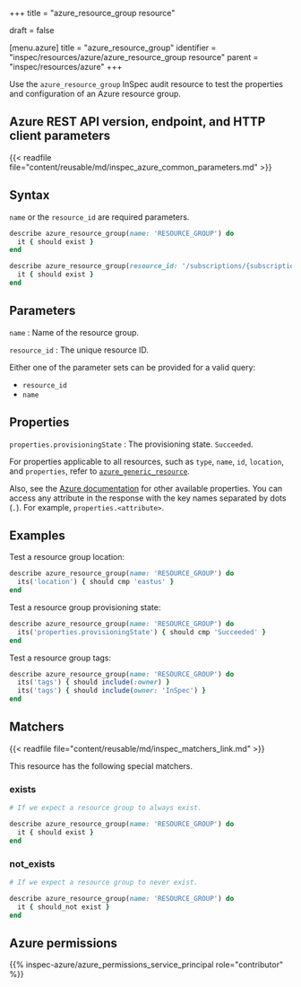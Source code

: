 +++
title = "azure_resource_group resource"

draft = false


[menu.azure]
title = "azure_resource_group"
identifier = "inspec/resources/azure/azure_resource_group resource"
parent = "inspec/resources/azure"
+++

Use the `azure_resource_group` InSpec audit resource to test the properties and configuration of an Azure resource group.

## Azure REST API version, endpoint, and HTTP client parameters

{{< readfile file="content/reusable/md/inspec_azure_common_parameters.md" >}}

## Syntax

`name` or the `resource_id` are required parameters.

```ruby
describe azure_resource_group(name: 'RESOURCE_GROUP') do
  it { should exist }
end
```

```ruby
describe azure_resource_group(resource_id: '/subscriptions/{subscriptionId}/resourcegroups/{resourceGroupName}') do
  it { should exist }
end
```

## Parameters

`name`
: Name of the resource group.

`resource_id`
: The unique resource ID.

Either one of the parameter sets can be provided for a valid query:

- `resource_id`
- `name`

## Properties

`properties.provisioningState`
: The provisioning state. `Succeeded`.

For properties applicable to all resources, such as `type`, `name`, `id`, `location`, and `properties`, refer to [`azure_generic_resource`](azure_generic_resource#properties).

Also, see the [Azure documentation](https://docs.microsoft.com/en-us/rest/api/policy/policy-definitions/get) for other available properties. You can access any attribute in the response with the key names separated by dots (`.`). For example, `properties.<attribute>`.

## Examples

Test a resource group location:

```ruby
describe azure_resource_group(name: 'RESOURCE_GROUP') do
  its('location') { should cmp 'eastus' }
end
```

Test a resource group provisioning state:

```ruby
describe azure_resource_group(name: 'RESOURCE_GROUP') do
  its('properties.provisioningState') { should cmp 'Succeeded' }
end
```

Test a resource group tags:

```ruby
describe azure_resource_group(name: 'RESOURCE_GROUP') do
  its('tags') { should include(:owner) }
  its('tags') { should include(owner: 'InSpec') }
end
```

## Matchers

{{< readfile file="content/reusable/md/inspec_matchers_link.md" >}}

This resource has the following special matchers.

### exists

```ruby
# If we expect a resource group to always exist.

describe azure_resource_group(name: 'RESOURCE_GROUP') do
  it { should exist }
end
```

### not_exists

```ruby
# If we expect a resource group to never exist.

describe azure_resource_group(name: 'RESOURCE_GROUP') do
  it { should_not exist }
end
```

## Azure permissions

{{% inspec-azure/azure_permissions_service_principal role="contributor" %}}
